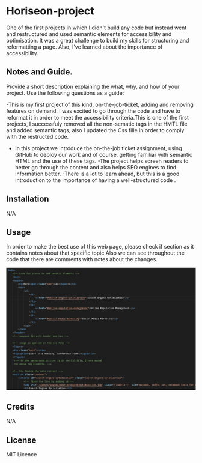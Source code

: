 # Horiseon-project

One of the first projects in which I didn't build any code but instead went and restructured and used semantic elements for accessibility and optimisation.
It was a great challenge to build my skills for structuring and reformatting a page. Also, I’ve learned about the importance of accessibility.

## Notes and Guide.

Provide a short description explaining the what, why, and how of your project. Use the following questions as a guide:

-This is my first project of this kind, on-the-job-ticket, adding and removing features on demand. I was excited to go through the code and have to reformat it in order to meet the accessibility criteria.This is one of the first projects, I successfuly removed all the non-sematic tags in the HMTL file and added semantic tags, also I updated the Css fille in order to comply with the restructed code.

- In this project we introduce the on-the-job ticket assignment, using GitHub to deploy our work and of course, getting familiar with semantic HTML and the use of these tags.
  -The project helps screen readers to better go through the content and also helps SEO engines to find information better.
  -There is a lot to learn ahead, but this is a good introduction to the importance of having a well-structured code .

## Installation

N/A

## Usage

In order to make the best use of this web page, please check if section as it contains notes about that specific topic.Also we can see throughout the code that there are comments with notes about the changes.

![alt text](assets/images/screenshot.png)

## Credits

N/A

## License

MIT Licence

